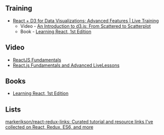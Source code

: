 Training
---------
* [React + D3 for Data Visualizations: Advanced Features | Live Training](https://www.safaribooksonline.com/live-training/courses/react-d3-for-data-visualizations-advanced-features/0636920088141/)
  * Video - [An Introduction to d3.js: From Scattered to Scatterplot](https://www.safaribooksonline.com/library/view/an-introduction-to/9781491906323/)  
  * Book - [Learning React, 1st Edition](https://www.safaribooksonline.com/library/view/learning-react-1st/9781491954614/)


Video
------
* [ReactJS Fundamentals](https://www.safaribooksonline.com/library/view/reactjs-fundamentals/9780134652412/) 
* [React.js Fundamentals and Advanced LiveLessons](https://www.safaribooksonline.com/library/view/reactjs-fundamentals-and/9780134688671/)

Books
-----
* [Learning React, 1st Edition](https://www.safaribooksonline.com/library/view/learning-react-1st/9781491954614/)

Lists
------
[markerikson/react-redux-links: Curated tutorial and resource links I've collected on React, Redux, ES6, and more](https://github.com/markerikson/react-redux-links)